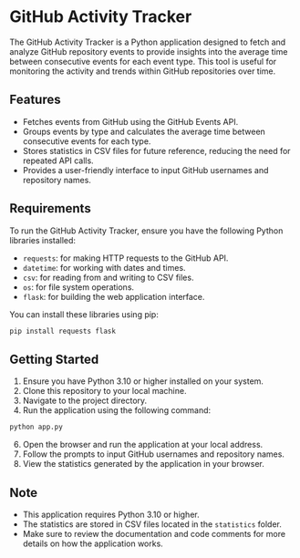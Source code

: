 # GitHub Activity Tracker

The GitHub Activity Tracker is a Python application designed to fetch and analyze GitHub repository events to provide insights into the average time between consecutive events for each event type. This tool is useful for monitoring the activity and trends within GitHub repositories over time.

## Features

- Fetches events from GitHub using the GitHub Events API.
- Groups events by type and calculates the average time between consecutive events for each type.
- Stores statistics in CSV files for future reference, reducing the need for repeated API calls.
- Provides a user-friendly interface to input GitHub usernames and repository names.

## Requirements

To run the GitHub Activity Tracker, ensure you have the following Python libraries installed:

- `requests`: for making HTTP requests to the GitHub API.
- `datetime`: for working with dates and times.
- `csv`: for reading from and writing to CSV files.
- `os`: for file system operations.
- `flask`: for building the web application interface.

You can install these libraries using pip:

```bash
pip install requests flask
```

## Getting Started

1. Ensure you have Python 3.10 or higher installed on your system.
2. Clone this repository to your local machine.
3. Navigate to the project directory.
4. Run the application using the following command:

```bash
python app.py
```
6. Open the browser and run the application at your local address.
7. Follow the prompts to input GitHub usernames and repository names.
8. View the statistics generated by the application in your browser.

## Note

- This application requires Python 3.10 or higher.
- The statistics are stored in CSV files located in the `statistics` folder.
- Make sure to review the documentation and code comments for more details on how the application works.
